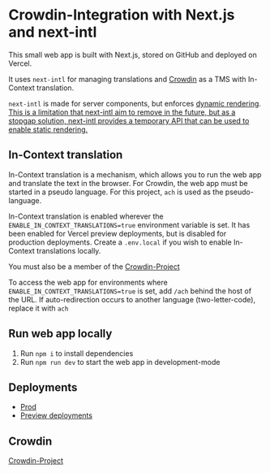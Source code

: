 # Crowdin-Integration with Next.js and next-intl

This small web app is built with Next.js, stored on GitHub and deployed on Vercel.

It uses `next-intl` for managing translations and [Crowdin](https://crowdin.com/project/tms-next-intl-crowdin) as a TMS with In-Context translation.

`next-intl` is made for server components, but enforces [dynamic rendering](https://nextjs.org/docs/app/building-your-application/rendering/server-components#dynamic-rendering).
[This is a limitation that next-intl aim to remove in the future, but as a stopgap solution, next-intl provides a temporary API that can be used to enable static rendering.](https://next-intl-docs.vercel.app/docs/getting-started/app-router#static-rendering)


## In-Context translation
In-Context translation is a mechanism, which allows you to run the web app and translate the text in the browser.
For Crowdin, the web app must be started in a pseudo language. For this project, `ach` is used as the pseudo-language.

In-Context translation is enabled wherever the `ENABLE_IN_CONTEXT_TRANSLATIONS=true` environment variable is set.
It has been enabled for Vercel preview deployments, but is disabled for production deployments.
Create a `.env.local` if you wish to enable In-Context translations locally.

You must also be a member of the [Crowdin-Project](https://crowdin.com/project/tms-next-intl-crowdin)

To access the web app for environments where `ENABLE_IN_CONTEXT_TRANSLATIONS=true` is set, add `/ach` behind the host of the URL.
If auto-redirection occurs to another language (two-letter-code), replace it with `ach`

## Run web app locally

1. Run `npm i` to install dependencies
2. Run `npm run dev` to start the web app in development-mode

## Deployments

* [Prod](https://tms-next-intl-crodwin.vercel.app/)
* [Preview deployments](https://vercel.com/mleimer/tms-next-intl-crodwin/deployments)

## Crowdin
[Crowdin-Project](https://crowdin.com/project/tms-next-intl-crowdin)